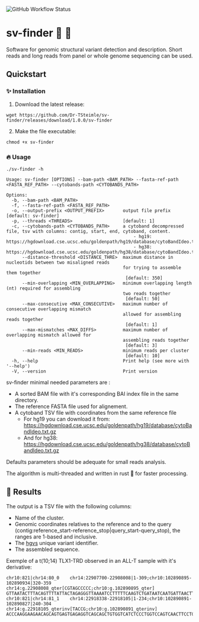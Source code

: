 ![GitHub Workflow Status](https://img.shields.io/github/workflow/status/Dr-TSteimle/sv-finder/CI?label=build)

# sv-finder :mag_right: :dna:

Software for genomic structural variant detection and description. Short reads and long reads from panel or whole genome sequencing can be used.

## Quickstart
### :sparkles: Installation

1. Download the latest release:
```
wget https://github.com/Dr-TSteimle/sv-finder/releases/download/1.0.0/sv-finder
```
2. Make the file executable:
```
chmod +x sv-finder
```
### :fire: Usage
```
./sv-finder -h
```

```
Usage: sv-finder [OPTIONS] --bam-path <BAM_PATH> --fasta-ref-path <FASTA_REF_PATH> --cytobands-path <CYTOBANDS_PATH>

Options:
  -b, --bam-path <BAM_PATH>                 
  -f, --fasta-ref-path <FASTA_REF_PATH>     
  -o, --output-prefix <OUTPUT_PREFIX>       output file prefix [default: sv-finder]
  -p, --threads <THREADS>                   [default: 1]
  -c, --cytobands-path <CYTOBANDS_PATH>     a cytoband decompressed file, tsv with columns: contig, start, end, cytoband, content.
                                            	- hg19: https://hgdownload.cse.ucsc.edu/goldenpath/hg19/database/cytoBandIdeo.txt.gz
                                            	- hg38: https://hgdownload.cse.ucsc.edu/goldenpath/hg38/database/cytoBandIdeo.txt.gz
      --distance-threshold <DISTANCE_THRE>  maximum distance in nucleotids between two misaligned reads
                                            for trying to assemble them together
                                             [default: 350]
      --min-overlapping <MIN_OVERLAPPING>   minimum overlapping length (nt) required for assembling
                                            two reads together
                                             [default: 50]
      --max-consecutive <MAX_CONSECUTIVE>   maximum number of consecutive overlapping mismatch
                                            allowed for assembling reads together
                                             [default: 1]
      --max-mismatches <MAX_DIFFS>          maximum number of overlapping mismatch allowed for
                                            assembling reads together
                                             [default: 3]
      --min-reads <MIN_READS>               minimum reads per cluster
                                             [default: 10]
  -h, --help                                Print help (see more with '--help')
  -V, --version                             Print version
  ```
sv-finder minimal needed parameters are :
* A sorted BAM file with it's corresponding BAI index file in the same directory.
* The reference FASTA file used for alignement.
* A cytoband TSV file with coordinates from the same reference file
    * For hg19 you can download it from: https://hgdownload.cse.ucsc.edu/goldenpath/hg19/database/cytoBandIdeo.txt.gz
    * And for hg38: https://hgdownload.cse.ucsc.edu/goldenpath/hg38/database/cytoBandIdeo.txt.gz

Defaults parameters should be adequate for small reads analysis.

The algorithm is multi-threaded and written in rust :crab: for faster processing.

## :key: Results

The output is a TSV file with the following columns:
* Name of the cluster.
* Genomic coordinates relatives to the reference and to the query (contig:reference_start-reference_stop|query_start-query_stop), the ranges are 1-based and inclusive.
* The [hgvs](https://varnomen.hgvs.org/recommendations/DNA/variant/complex/) unique variant identifier.
* The assembled sequence.

Exemple of a t(10;14) TLX1-TRD observed in an ALL-T sample with it's derivative:
```
chr10:821|chr14:80_0	chr14:22907700-22908008|1-309;chr10:102890895-102890934|320-359	chr14:g.22908008_qter[CGTAGCCCCC;chr10:g.102890895_qter]	GTTAATACTTTACAGTTTTATTACTAGAGGGTTAAAATCCTTTTTCAAGTCTGATAATCAATGATTAACTTTCTTCATTTGTCCTTCACCCATTTGTTTTTTAGGTTGATGGTGTTTTACTTATTGATTTGTGTAATTATAATAATTTTGTGTCTGAGTTTTACAGCATTTAACCACAAAAACAGCATTGGTGAAAGGAGTTTCAGGGGTATTGTGGATGGCAGCGGGTGGTGATGGCAAAGTGCCAAGGAAAGGGAAAAAGGAAGAAGAGGGTTTTTATACTGATGTGTTTCATTGTGCCTTCCTACCGTAGCCCCCGATCTCTGGCTCCGGCATCTGTCTCGGCTTCTGGCGTTCCTGGCCCGCGCGGCGGGCCGCCCTC
chr10:821|chr14:81_1	chr14:22918338-22918105|1-234;chr10:102890891-102890827|240-304	chr14:g.22918105_qterinv[TACCG;chr10:g.102890891_qterinv]	ACCCAAGGAAGAACAGCAGTGAGTGAGAGGTCAGCAGCTGTGGTCATCTCCCTGGTCCAGTCAACTTCCTGCTATCCCTTCCAGGCCCCAAAGCAGGGAGGGAAGCTGCTTGCTGTGTTTGTCTCCTGAGGCATGGGACCCAGGGTGAGGATATCCCAGGGAAATGGCACTTTTGCCCCTGCAGTTTTTGTACAGGTCTCTGTAGGTTTTGTAGCACTGTGCGTATCCCCCAGTACCGTGGGACGGAGACCAAGACTCGGAGTAGTTCATGAAGAGAGAGAAGAGGGGAACAAGGCGAGGCTTA
```

